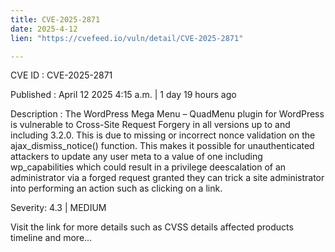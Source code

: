 ```yaml
---
title: CVE-2025-2871
date: 2025-4-12
lien: "https://cvefeed.io/vuln/detail/CVE-2025-2871"

---
```


CVE ID : CVE-2025-2871

Published :  April 12
2025
4:15 a.m. | 1 day
19 hours ago

Description : The WordPress Mega Menu – QuadMenu plugin for WordPress is vulnerable to Cross-Site Request Forgery in all versions up to
and including
3.2.0. This is due to missing or incorrect nonce validation on the ajax_dismiss_notice() function. This makes it possible for unauthenticated attackers to update any user meta to a value of one
including wp_capabilities which could result in a privilege deescalation of an administrator
via a forged request granted they can trick a site administrator into performing an action such as clicking on a link.

Severity: 4.3 | MEDIUM

Visit the link for more details
such as CVSS details
affected products
timeline
and more...
